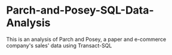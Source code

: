# Parch-and-Posey-SQL-Data-Analysis
This is an analysis of Parch and Posey, a paper and e-commerce company's sales' data using Transact-SQL
